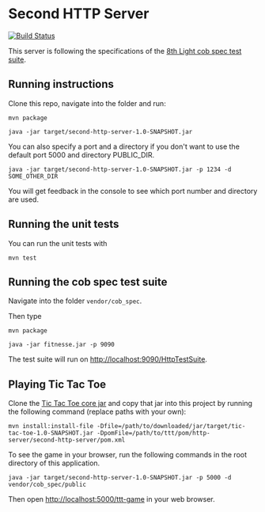 # Second HTTP Server
[![Build Status](https://travis-ci.org/RabeaGleissner/second-http-server.svg?branch=master)](https://travis-ci.org/RabeaGleissner/second-http-server)

This server is following the specifications of the [8th Light cob spec test suite](https://github.com/8thlight/cob_spec).

## Running instructions

Clone this repo, navigate into the folder and run:

`mvn package`

`java -jar target/second-http-server-1.0-SNAPSHOT.jar`

You can also specify a port and a directory if you don't want to use the default port 5000 and directory PUBLIC_DIR.

`java -jar target/second-http-server-1.0-SNAPSHOT.jar -p 1234 -d SOME_OTHER_DIR`

You will get feedback in the console to see which port number and directory are used.


## Running the unit tests

You can run the unit tests with

`mvn test`

## Running the cob spec test suite

Navigate into the folder `vendor/cob_spec`.

Then type

`mvn package`

`java -jar fitnesse.jar -p 9090`

The test suite will run on [http://localhost:9090/HttpTestSuite](http://localhost:9090/HttpTestSuite).

## Playing Tic Tac Toe

Clone the [Tic Tac Toe core jar](https://github.com/RabeaGleissner/java-tic-tac-toe) and copy that jar into this project by running the following command
(replace paths with your own):

`mvn install:install-file -Dfile=/path/to/downloaded/jar/target/tic-tac-toe-1.0-SNAPSHOT.jar -DpomFile=/path/to/ttt/pom/http-server/second-http-server/pom.xml`

To see the game in your browser, run the following commands in the root directory of this application.

`java -jar target/second-http-server-1.0-SNAPSHOT.jar -p 5000 -d vendor/cob_spec/public`

Then open [http://localhost:5000/ttt-game](http://localhost:5000/ttt-game) in your web browser.
